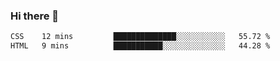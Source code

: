 ### Hi there 👋

<!--START_SECTION:waka-->

```txt
CSS    12 mins         ██████████████░░░░░░░░░░░   55.72 %
HTML   9 mins          ███████████░░░░░░░░░░░░░░   44.28 %
```

<!--END_SECTION:waka-->


<!--
**AnkelMauCastillo/AnkelMauCastillo** is a ✨ _special_ ✨ repository because its `README.md` (this file) appears on your GitHub profile.

Here are some ideas to get you started:

- 🔭 I’m currently working on ...
- 🌱 I’m currently learning ...
- 👯 I’m looking to collaborate on ...
- 🤔 I’m looking for help with ...
- 💬 Ask me about ...
- 📫 How to reach me: ...
- 😄 Pronouns: ...
- ⚡ Fun fact: ...
-->
